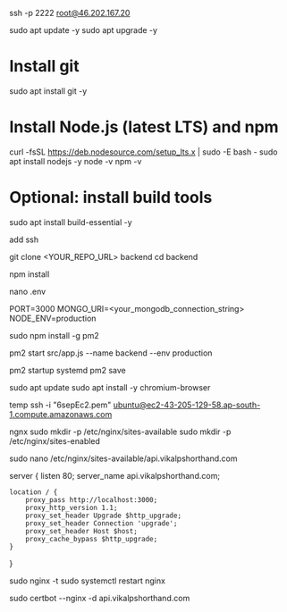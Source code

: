 ssh -p 2222 root@46.202.167.20



sudo apt update -y
sudo apt upgrade -y

# Install git
sudo apt install git -y

# Install Node.js (latest LTS) and npm
curl -fsSL https://deb.nodesource.com/setup_lts.x | sudo -E bash -
sudo apt install nodejs -y
node -v
npm -v

# Optional: install build tools
sudo apt install build-essential -y



add ssh

git clone <YOUR_REPO_URL> backend
cd backend


npm install

nano .env

PORT=3000
MONGO_URI=<your_mongodb_connection_string>
NODE_ENV=production



sudo npm install -g pm2


pm2 start src/app.js --name backend --env production



pm2 startup systemd
pm2 save




sudo apt update
sudo apt install -y chromium-browser



temp
ssh -i "6sepEc2.pem" ubuntu@ec2-43-205-129-58.ap-south-1.compute.amazonaws.com





ngnx
sudo mkdir -p /etc/nginx/sites-available
sudo mkdir -p /etc/nginx/sites-enabled



sudo nano /etc/nginx/sites-available/api.vikalpshorthand.com



server {
    listen 80;
    server_name api.vikalpshorthand.com;

    location / {
        proxy_pass http://localhost:3000;
        proxy_http_version 1.1;
        proxy_set_header Upgrade $http_upgrade;
        proxy_set_header Connection 'upgrade';
        proxy_set_header Host $host;
        proxy_cache_bypass $http_upgrade;
    }
}

sudo nginx -t
sudo systemctl restart nginx



sudo certbot --nginx -d api.vikalpshorthand.com

